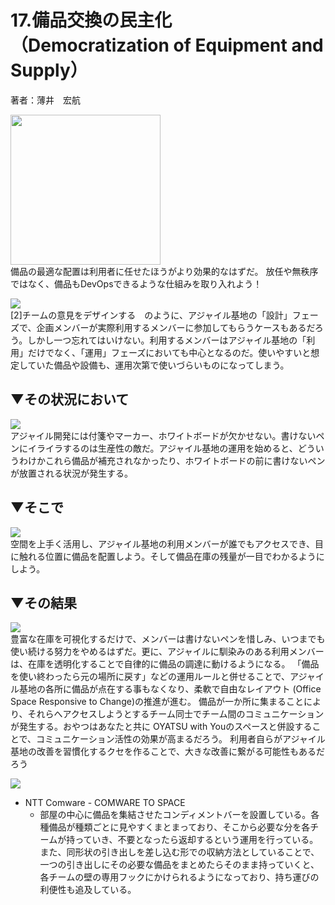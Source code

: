 # 17.備品交換の民主化（Democratization of Equipment and Supply）
著者：薄井　宏航

<img src="https://github.com/kenjihiranabe/agile-basement-patterns/blob/master/images/image2.jpg" width=240><br>
備品の最適な配置は利用者に任せたほうがより効果的なはずだ。
放任や無秩序ではなく、備品もDevOpsできるような仕組みを取り入れよう！


<img src="https://github.com/kenjihiranabe/agile-basement-patterns/blob/master/images/icon/context.png"><br>
[2]チームの意見をデザインする　のように、アジャイル基地の「設計」フェーズで、企画メンバーが実際利用するメンバーに参加してもらうケースもあるだろう。しかし一つ忘れてはいけない。利用するメンバーはアジャイル基地の「利用」だけでなく、「運用」フェーズにおいても中心となるのだ。使いやすいと想定していた備品や設備も、運用次第で使いづらいものになってしまう。

## ▼その状況において  
<img src="https://github.com/kenjihiranabe/agile-basement-patterns/blob/master/images/icon/problem.png"><br>
アジャイル開発には付箋やマーカー、ホワイトボードが欠かせない。書けないペンにイライラするのは生産性の敵だ。アジャイル基地の運用を始めると、どういうわけかこれら備品が補充されなかったり、ホワイトボードの前に書けないペンが放置される状況が発生する。


## ▼そこで
<img src="https://github.com/kenjihiranabe/agile-basement-patterns/blob/master/images/icon/solution.png"><br>
空間を上手く活用し、アジャイル基地の利用メンバーが誰でもアクセスでき、目に触れる位置に備品を配置しよう。そして備品在庫の残量が一目でわかるようにしよう。

## ▼その結果  
<img src="https://github.com/kenjihiranabe/agile-basement-patterns/blob/master/images/icon/consequentcontext.png"><br>
豊富な在庫を可視化するだけで、メンバーは書けないペンを惜しみ、いつまでも使い続ける努力をやめるはずだ。更に、アジャイルに馴染みのある利用メンバーは、在庫を透明化することで自律的に備品の調達に動けるようになる。
「備品を使い終わったら元の場所に戻す」などの運用ルールと併せることで、アジャイル基地の各所に備品が点在する事もなくなり、柔軟で自由なレイアウト (Office Space Responsive to Change)の推進が進む。
備品が一か所に集まることにより、それらへアクセスしようとするチーム同士でチーム間のコミュニケーションが発生する。おやつはあなたと共に OYATSU with Youのスペースと併設することで、コミュニケーション活性の効果が高まるだろう。
利用者自らがアジャイル基地の改善を習慣化するクセを作ることで、大きな改善に繋がる可能性もあるだろう


<img src="https://github.com/kenjihiranabe/agile-basement-patterns/blob/master/images/icon/knownusage.png"><br>
- NTT Comware - COMWARE TO SPACE
    - 部屋の中心に備品を集結させたコンディメントバーを設置している。各種備品が種類ごとに見やすくまとまっており、そこから必要な分を各チームが持っていき、不要となったら返却するという運用を行っている。
    また、同形状の引き出しを差し込む形での収納方法としていることで、一つの引き出しにその必要な備品をまとめたらそのまま持っていくと、各チームの壁の専用フックにかけられるようになっており、持ち運びの利便性も追及している。

